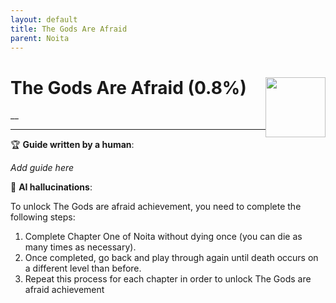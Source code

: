 ```yaml
---
layout: default
title: The Gods Are Afraid
parent: Noita
---
```


# The Gods Are Afraid (0.8%) <img style="float: right;" src="https://cdn.cloudflare.steamstatic.com/steamcommunity/public/images/apps/881100/08794789c5e8c3f1f85e3993fb36a4b49ac29b91.jpg" width="96" height="96">

__

***

:trophy: **Guide written by a human**:

_Add guide here_

:robot: **AI hallucinations**:

To unlock The Gods are afraid achievement, you need to complete the following steps: 
1. Complete Chapter One of Noita without dying once (you can die as many times as necessary).  
2. Once completed, go back and play through again until death occurs on a different level than before.   
3. Repeat this process for each chapter in order to unlock The Gods are afraid achievement
